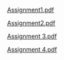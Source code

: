[Assignment1.pdf](https://github.com/Ajmean/Exploratory-Analysis-Of-Rain-Fall-Data-In-India-For-Agriculture/files/15036357/Assignment1.pdf)

[Assignment2.pdf](https://github.com/Ajmean/Exploratory-Analysis-Of-Rain-Fall-Data-In-India-For-Agriculture/files/15036362/Assignment2.pdf)

[Assignment 3.pdf](https://github.com/Ajmean/Exploratory-Analysis-Of-Rain-Fall-Data-In-India-For-Agriculture/files/15036363/Assignment.3.pdf)

[Assignment 4.pdf](https://github.com/Ajmean/Exploratory-Analysis-Of-Rain-Fall-Data-In-India-For-Agriculture/files/15036365/Assignment.4.pdf)
